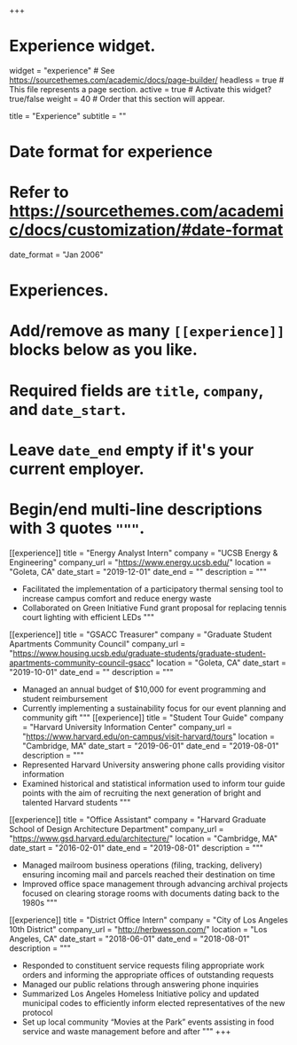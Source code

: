 +++
# Experience widget.
widget = "experience"  # See https://sourcethemes.com/academic/docs/page-builder/
headless = true  # This file represents a page section.
active = true  # Activate this widget? true/false
weight = 40  # Order that this section will appear.

title = "Experience"
subtitle = ""

# Date format for experience
#   Refer to https://sourcethemes.com/academic/docs/customization/#date-format
date_format = "Jan 2006"

# Experiences.
#   Add/remove as many `[[experience]]` blocks below as you like.
#   Required fields are `title`, `company`, and `date_start`.
#   Leave `date_end` empty if it's your current employer.
#   Begin/end multi-line descriptions with 3 quotes `"""`.
[[experience]]
  title = "Energy Analyst Intern"
  company = "UCSB Energy & Engineering"
  company_url = "https://www.energy.ucsb.edu/"
  location = "Goleta, CA"
  date_start = "2019-12-01"
  date_end = ""
  description = """
  * Facilitated the implementation of a participatory thermal sensing tool to increase campus comfort and reduce energy waste
  * Collaborated on Green Initiative Fund grant proposal for replacing tennis court lighting with efficient LEDs
  """

[[experience]]
  title = "GSACC Treasurer"
  company = "Graduate Student Apartments Community Council"
  company_url = "https://www.housing.ucsb.edu/graduate-students/graduate-student-apartments-community-council-gsacc"
  location = "Goleta, CA"
  date_start = "2019-10-01"
  date_end = ""
  description = """
  * Managed an annual budget of $10,000 for event programming and student reimbursement
  * Currently implementing a sustainability focus for our event planning and community gift
  """
[[experience]]
  title = "Student Tour Guide"
  company = "Harvard University Information Center"
  company_url = "https://www.harvard.edu/on-campus/visit-harvard/tours"
  location = "Cambridge, MA"
  date_start = "2019-06-01"
  date_end = "2019-08-01"
  description = """
  * Represented Harvard University answering phone calls providing visitor information
  * Examined historical and statistical information used to inform tour guide points with the aim of recruiting the next generation of bright and talented Harvard students
  """
  
[[experience]]
  title = "Office Assistant"
  company = "Harvard Graduate School of Design Architecture Department"
  company_url = "https://www.gsd.harvard.edu/architecture/"
  location = "Cambridge, MA"
  date_start = "2016-02-01"
  date_end = "2019-08-01"
  description = """
  * Managed mailroom business operations (filing, tracking, delivery) ensuring incoming mail and parcels reached their destination on time 
  * Improved office space management through advancing archival projects focused on clearing storage rooms with documents dating back to the 1980s
  """
  
[[experience]]
  title = "District Office Intern"
  company = "City of Los Angeles 10th District"
  company_url = "http://herbwesson.com/"
  location = "Los Angeles, CA"
  date_start = "2018-06-01"
  date_end = "2018-08-01"
  description = """
  * Responded to constituent service requests filing appropriate work orders and informing the appropriate offices of outstanding requests
  * Managed our public relations through answering phone inquiries
  * Summarized Los Angeles Homeless Initiative policy and updated municipal codes to efficiently inform elected representatives of the new protocol
  * Set up local community “Movies at the Park” events assisting in food service and waste management before and after
  """
+++
